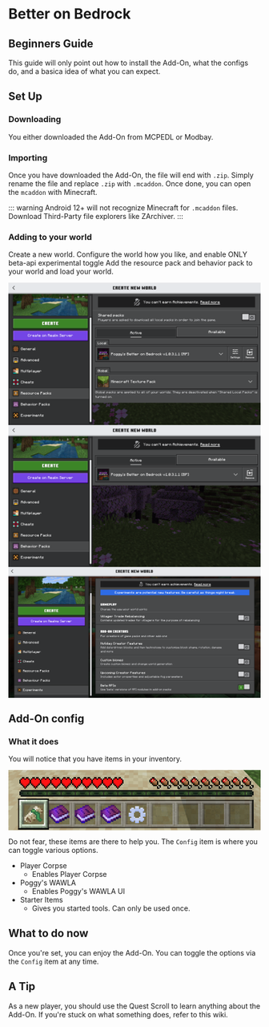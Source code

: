 # Better on Bedrock
## Beginners Guide
This guide will only point out how to install the Add-On, what the configs do, and a basica idea of what you can expect.

## Set Up
### Downloading
You either downloaded the Add-On from MCPEDL or Modbay.

### Importing
Once you have downloaded the Add-On, the file will end with `.zip`. Simply rename the file and replace `.zip` with `.mcaddon`. Once done, you can open the `mcaddon` with Minecraft.

::: warning
Android 12+ will not recognize Minecraft for `.mcaddon` files. Download Third-Party file explorers like ZArchiver.
:::

### Adding to your world
Create a new world. Configure the world how you like, and enable ONLY beta-api experimental toggle Add the resource pack and behavior pack to your world and load your world.
<div style="display: flex; align-items: center;">
  <img src="/Main/assets/rp.png" alt="Example Image">
</div>
<div style="display: flex; align-items: center;">
  <img src="/Main/assets/bp.png" alt="Example Image">
</div>
<div style="display: flex; align-items: center;">
  <img src="/Main/assets/exp.png" alt="Example Image">
</div>

## Add-On config
### What it does
You will notice that you have items in your inventory.

<div style="display: flex; align-items: center;">
  <img src="/Main/assets/hotbar.png" alt="Example Image">
</div>

Do not fear, these items are there to help you. The `Config` item is where you can toggle various options.
- Player Corpse
    * Enables Player Corpse
- Poggy's WAWLA
    * Enables Poggy's WAWLA UI
- Starter Items
    * Gives you started tools. Can only be used once.

## What to do now
Once you're set, you can enjoy the Add-On. You can toggle the options via the `Config` item at any time.

## A Tip
As a new player, you should use the Quest Scroll to learn anything about the Add-On. If you're stuck on what something does, refer to this wiki.
